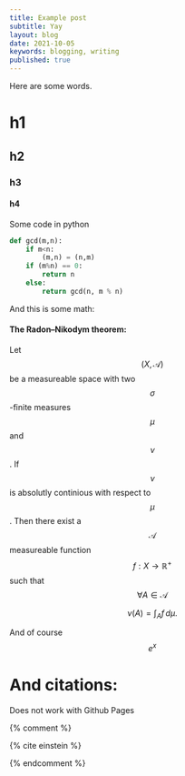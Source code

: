 ```yaml
---
title: Example post 
subtitle: Yay
layout: blog    
date: 2021-10-05
keywords: blogging, writing
published: true
---
```





Here are some words. 

# h1 
## h2
### h3 
#### h4

Some code in python 

```python
def gcd(m,n):
    if m<n: 
        (m,n) = (n,m)
    if (m%n) == 0:
        return n 
    else:
        return gcd(n, m % n)
```
And this is some math:

#### The Radon–Nikodym theorem: 
Let $$( X , \mathcal{A} )$$ be a measureable space with two $$\sigma$$-finite measures  $$\mu$$ and $$\nu$$. If $$\nu$$ is absolutly continious with respect to $$\mu$$. Then there exist a $$\mathcal{A}$$ measureable function $$ f : X \rightarrow \mathbb{R}^+ $$ such that $$ \forall A \in \mathcal{A} $$ 

$$ \nu (A)=\int _{A}f\,d\mu . $$

And of course $$ e^x$$

# And citations:

Does not work with Github Pages 

{% comment %} <div>
{% cite einstein %}
</div>  {% endcomment %}

